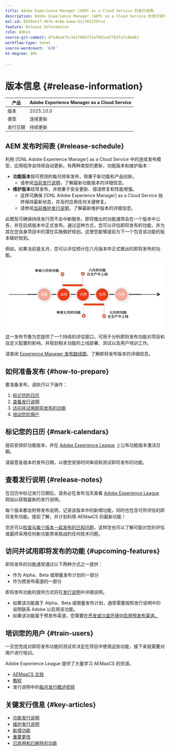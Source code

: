 ```yaml
---
title: Adobe Experience Manager (AEM) as a Cloud Service 的发行说明。
description: Adobe Experience Manager (AEM) as a Cloud Service 的发行说明。
exl-id: 05b9e51f-467e-4c8e-baea-b1cf832597cd
feature: Release Information
role: Admin
source-git-commit: 8714ba475c3017085771e7951edf7b3fa7c6bd63
workflow-type: tm+mt
source-wordcount: '630'
ht-degree: 99%

---
```



# 版本信息 {#release-information}

| 产品 | Adobe Experience Manager as a Cloud Service |
|---|---|
| 版本 | 2025.10.0 |
| 类型 | 连续更新 |
| 发行日期 | 持续更新 |

## AEM 发布时间表 {#release-schedule}

利用 [!DNL Adobe Experience Manager] as a Cloud Service 中的连续发布模型，应用程序会持续自动更新。有两种类型的更新，功能版本和维护版本：

* **功能版本**&#x200B;按可预测的每月频率发布，侧重于新功能和产品创新。
   * 请参阅[当前发行说明](/help/release-notes/release-notes-cloud/release-notes-current.md)，了解最新功能版本的详细信息。
* **维护版本**&#x200B;经常发布，并侧重于安全更新、错误修复和性能增强。
   * 这样可确保 [!DNL Adobe Experience Manager] as a Cloud Service 始终保持最新状态，并及时应用任何关键修复。
   * 请参阅[当前维护发行说明](/help/release-notes/maintenance/latest.md)，了解最新维护版本的详细信息。

此模型可确保持续发行而不会中断服务。即将推出的功能通常会在一个版本中公告，并在后续版本中正式发布。通过这种方式，您可以评估即将发布的功能，并为其在您自身项目中的潜在实施做好规划。这使您能够提前为下一个包含该功能的版本做好规划。

例如，如果当前是五月，您可以评估预计在六月版本中正式推出的即将发布的功能。

![即将发布功能节奏图示](assets/prerelease-cadence.png)

这一发布节奏为您提供了一个持续的评估窗口，可用于分析即将发布功能对项目和自定义配置的影响，并规划相关功能的上线部署、测试以及用户培训工作。

请查阅 [Experience Manager 发布路线图](https://experienceleague.adobe.com/docs/experience-manager-release-information/aem-release-updates/update-releases-roadmap.html#aem-as-cloud-service)，了解即将发布版本的详细信息。

## 如何准备发布 {#how-to-prepare}

要准备发布，请执行以下操作：

1. [标记您的日历](#mark-calendars)
1. [查看发行说明](#release-notes)
1. [访问并试用即将发布的功能](#upcoming-features)
1. [培训您的用户](#train-users)

## 标记您的日历 {#mark-calendars}

提前安排好功能版本，并在 [Adobe Experience League](https://experienceleague.adobe.com/docs/experience-manager-release-information/aem-release-updates/update-releases-roadmap.html#aem-as-cloud-service) 上公布功能版本激活日期。

请留意各版本的发布日期，以便您安排时间审阅和测试即将发布的功能。

## 查看发行说明 {#release-notes}

在日历中标记发行日期后，请务必在发布当天查看 [Adobe Experience League](/help/release-notes/release-notes-cloud/release-notes-current.md) 网站以获取最新的发行说明。

每个版本都会附带发布说明，记录该版本中的新增功能，同时也包含可供评估的即将发布功能。提前了解，并计划利用 AEMaaCS 的最新功能！

您还可以[检查与每个版本一起发布的已知问题](/help/release-notes/maintenance/latest.md)，这样您也可以了解可能对您的评估或最终采用任何新功能带来挑战的任何技术问题。

## 访问并试用即将发布的功能 {#upcoming-features}

即将发布的功能通常通过以下两种方式之一提供：

* 作为 Alpha、Beta 或限量发布计划的一部分
* 作为预发布渠道的一部分

即将发布功能的提供方式将在[发行说明](#release-notes)中详细说明。

* 如果该功能属于 Alpha、Beta 或限量发布计划，通常需要按照发行说明中的说明联系 Adobe 以启用该功能。
* 如果该功能属于预发布渠道，您需要[在开发或沙盒环境中启用预发布渠道。](/help/release-notes/prerelease.md)

## 培训您的用户 {#train-users}

一旦您完成对即将发布功能的测试并决定在项目中使用这些功能，接下来就需要对用户进行培训。

Adobe Experience League 提供了大量学习 AEMaaCS 的资源。

* [AEMaaCS 文档](https://experienceleague.adobe.com/docs/experience-manager-cloud-service.html)
* [教程](https://experienceleague.adobe.com/docs/experience-manager-learn/aem-tutorials/overview.html)
* 发行说明中的[每月发行概述视频](/help/release-notes/release-notes-cloud/release-notes-current.md#release-video)

## 关键发行信息 {#key-articles}

* [功能发行说明](/help/release-notes/release-notes-cloud/release-notes-current.md)
* [维护发行说明](/help/release-notes/maintenance/latest.md)
* [新增功能](what-is-new.md)
* [重要更改](aem-cloud-changes.md)
* [已弃用和已删除的功能](deprecated-removed-features.md)
